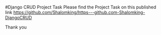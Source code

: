 #Django CRUD Project Task
Please find the Project Task on this published link https://github.com/Shalomking/https---github.com-Shalomking-DjangoCRUD

Thank you
